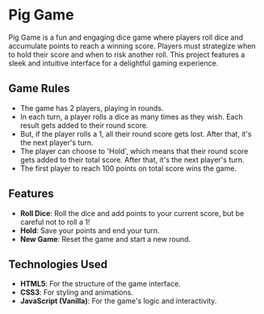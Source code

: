# Pig Game

Pig Game is a fun and engaging dice game where players roll dice and accumulate points to reach a winning score. Players must strategize when to hold their score and when to risk another roll. This project features a sleek and intuitive interface for a delightful gaming experience.

## Game Rules

- The game has 2 players, playing in rounds.
- In each turn, a player rolls a dice as many times as they wish. Each result gets added to their round score.
- But, if the player rolls a 1, all their round score gets lost. After that, it's the next player's turn.
- The player can choose to 'Hold', which means that their round score gets added to their total score. After that, it's the next player's turn.
- The first player to reach 100 points on total score wins the game.

## Features

- **Roll Dice**: Roll the dice and add points to your current score, but be careful not to roll a 1!
- **Hold**: Save your points and end your turn.
- **New Game**: Reset the game and start a new round.

## Technologies Used

- **HTML5**: For the structure of the game interface.
- **CSS3**: For styling and animations.
- **JavaScript (Vanilla)**: For the game's logic and interactivity.